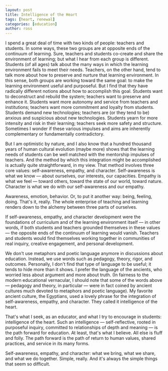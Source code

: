 ```yaml
---
layout: post
title: Intelligence of the Heart
tags: [heart, renewal]
categories: [education]
author: ross
---
```


I spend a great deal of time with two kinds of people: teachers and students. In
some ways, these two groups are at opposite ends of the continuum of learning.
Sure, teachers and students co-create and share the environment of learning; but
what I hear from each group is different. Students (of all ages) talk about the
many ways in which the learning environment fails to meet their needs. Teachers,
on the other hand, tend to talk more about how to preserve and nurture that
learning environment. In this sense, both groups are working toward the same
goal: to make the learning environment useful and purposeful. But I find that
they have radically different notions about how to accomplish this goal.
Students want to deconstruct and rebuild the system; teachers want to preserve
and enhance it. Students want more autonomy and service from teachers and
institutions; teachers want more commitment and loyalty from students. Students
demand new technologies; teachers are (or they tend to be) anxious and
suspicious about new technologies. Students yearn for more intensity and risk in
their learning; teachers seek more safety and structure. Sometimes I wonder if
these various impulses and aims are inherently complementary or fundamentally
contradictory.

But I am optimistic by nature, and I also know that a hundred thousand years of
human cultural evolution (maybe more) shows that the learning needs of students
can be well matched with the mentorship impulses of teachers. And the method by
which this integration might be accomplished is actually quite straightforward,
in my view. That method involves three core values: self-awareness, empathy, and
character. Self-awareness is what we know — about ourselves, our interests, our
capacities. Empathy is what we feel — toward others, toward the state of our
world, toward nature. Character is what we do with our self-awareness and our
empathy.

Awareness, emotion, behavior. Or, to put it another way: being, feeling, doing.
That's it, really. The whole enterprise of teaching and learning renders down to
the alchemy between three parts of ourselves.

If self-awareness, empathy, and character development were the foundations of
curriculum and of the learning environment itself — in other words, if both
students and teachers grounded themselves in these values — the opposite ends of
the continuum of learning would vanish. Teachers and students would find
themselves working together in communities of real inquiry, creative engagement,
and personal development.

We don't use metaphors and poetic language anymore in discussions about
education. Instead, we use words such as pedagogy, theory, rigor, and outcomes.
Personally, I don't find that type of language to be useful; it tends to hide
more than it shows. I prefer the language of the ancients, who worried less
about argument and more about truth. (In fairness to the modern educational
vernacular, I should note that some of the words above — pedagogy and theory, in
particular — were in fact coined by ancient cultures much devoted to metaphors
and poetic language). My favorite ancient culture, the Egyptians, used a lovely
phrase for the integration of self-awareness, empathy, and character. They
called it intelligence of the heart.

That's what I seek, as an educator, and what I try to encourage in students:
intelligence of the heart. Such an intelligence — self-reflective, rooted in
purposeful inquiry, committed to relationships of depth and meaning — is the
path forward for education. At least, that's what I believe. All else is fluff
and folly. The path forward is the path of return to human values, shared
practices, and service in its many forms.

Self-awareness, empathy, and character: what we bring, what we share, and what
we do together. Simple, really. And it's always the simple things that seem so
difficult.
